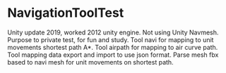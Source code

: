 # NavigationToolTest
Unity update 2019, worked 2012 unity engine.
Not using Unity Navmesh.
Purpose to private test, for fun and study.
Tool navi for mapping to unit movements shortest path A*. 
Tool airpath for mapping to air curve path.
Tool mapping data export and import to use json format.
Parse mesh fbx based to navi mesh for unit movements on shortest path.
